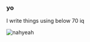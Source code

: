 ### yo

<!--
**dave-new-dev/dave-new-dev** is a ✨ _special_ ✨ repository because its `README.md` (this file) appears on your GitHub profile.

Here are some ideas to get you started:

- 🔭 I’m currently working on ...
- 🌱 I’m currently learning ...
- 👯 I’m looking to collaborate on ...
- 🤔 I’m looking for help with ...
- 💬 Ask me about ...
- 📫 How to reach me: ...
- 😄 Pronouns: ...
- ⚡ Fun fact: ...
-->

I write things using below 70 iq


![nahyeah](https://github.com/user-attachments/assets/59468e8b-c960-4f6d-a856-4dffda6ac1f0)
